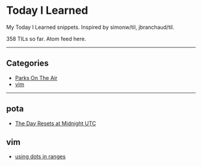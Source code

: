 # Today I Learned

My Today I Learned snippets. Inspired by simonw/til, jbranchaud/til.

358 TILs so far. Atom feed here.

---

## Categories

- [Parks On The Air](#pota)
- [vim](#vim)

---

## pota

- [The Day Resets at Midnight UTC](day-resets-at-midnight-UTC.md)

## vim

- [using dots in ranges](vim/using-dot-in-ranges.md)
